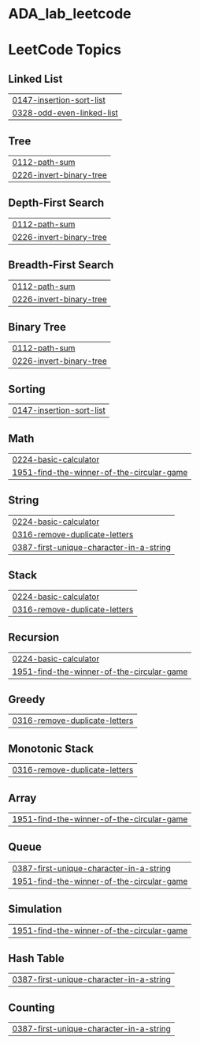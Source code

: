 # ADA_lab_leetcode
<!---LeetCode Topics Start-->
# LeetCode Topics
## Linked List
|  |
| ------- |
| [0147-insertion-sort-list](https://github.com/keerthireddy7272/ADA_lab_leetcode/tree/master/0147-insertion-sort-list) |
| [0328-odd-even-linked-list](https://github.com/keerthireddy7272/ADA_lab_leetcode/tree/master/0328-odd-even-linked-list) |
## Tree
|  |
| ------- |
| [0112-path-sum](https://github.com/keerthireddy7272/ADA_lab_leetcode/tree/master/0112-path-sum) |
| [0226-invert-binary-tree](https://github.com/keerthireddy7272/ADA_lab_leetcode/tree/master/0226-invert-binary-tree) |
## Depth-First Search
|  |
| ------- |
| [0112-path-sum](https://github.com/keerthireddy7272/ADA_lab_leetcode/tree/master/0112-path-sum) |
| [0226-invert-binary-tree](https://github.com/keerthireddy7272/ADA_lab_leetcode/tree/master/0226-invert-binary-tree) |
## Breadth-First Search
|  |
| ------- |
| [0112-path-sum](https://github.com/keerthireddy7272/ADA_lab_leetcode/tree/master/0112-path-sum) |
| [0226-invert-binary-tree](https://github.com/keerthireddy7272/ADA_lab_leetcode/tree/master/0226-invert-binary-tree) |
## Binary Tree
|  |
| ------- |
| [0112-path-sum](https://github.com/keerthireddy7272/ADA_lab_leetcode/tree/master/0112-path-sum) |
| [0226-invert-binary-tree](https://github.com/keerthireddy7272/ADA_lab_leetcode/tree/master/0226-invert-binary-tree) |
## Sorting
|  |
| ------- |
| [0147-insertion-sort-list](https://github.com/keerthireddy7272/ADA_lab_leetcode/tree/master/0147-insertion-sort-list) |
## Math
|  |
| ------- |
| [0224-basic-calculator](https://github.com/keerthireddy7272/ADA_lab_leetcode/tree/master/0224-basic-calculator) |
| [1951-find-the-winner-of-the-circular-game](https://github.com/keerthireddy7272/ADA_lab_leetcode/tree/master/1951-find-the-winner-of-the-circular-game) |
## String
|  |
| ------- |
| [0224-basic-calculator](https://github.com/keerthireddy7272/ADA_lab_leetcode/tree/master/0224-basic-calculator) |
| [0316-remove-duplicate-letters](https://github.com/keerthireddy7272/ADA_lab_leetcode/tree/master/0316-remove-duplicate-letters) |
| [0387-first-unique-character-in-a-string](https://github.com/keerthireddy7272/ADA_lab_leetcode/tree/master/0387-first-unique-character-in-a-string) |
## Stack
|  |
| ------- |
| [0224-basic-calculator](https://github.com/keerthireddy7272/ADA_lab_leetcode/tree/master/0224-basic-calculator) |
| [0316-remove-duplicate-letters](https://github.com/keerthireddy7272/ADA_lab_leetcode/tree/master/0316-remove-duplicate-letters) |
## Recursion
|  |
| ------- |
| [0224-basic-calculator](https://github.com/keerthireddy7272/ADA_lab_leetcode/tree/master/0224-basic-calculator) |
| [1951-find-the-winner-of-the-circular-game](https://github.com/keerthireddy7272/ADA_lab_leetcode/tree/master/1951-find-the-winner-of-the-circular-game) |
## Greedy
|  |
| ------- |
| [0316-remove-duplicate-letters](https://github.com/keerthireddy7272/ADA_lab_leetcode/tree/master/0316-remove-duplicate-letters) |
## Monotonic Stack
|  |
| ------- |
| [0316-remove-duplicate-letters](https://github.com/keerthireddy7272/ADA_lab_leetcode/tree/master/0316-remove-duplicate-letters) |
## Array
|  |
| ------- |
| [1951-find-the-winner-of-the-circular-game](https://github.com/keerthireddy7272/ADA_lab_leetcode/tree/master/1951-find-the-winner-of-the-circular-game) |
## Queue
|  |
| ------- |
| [0387-first-unique-character-in-a-string](https://github.com/keerthireddy7272/ADA_lab_leetcode/tree/master/0387-first-unique-character-in-a-string) |
| [1951-find-the-winner-of-the-circular-game](https://github.com/keerthireddy7272/ADA_lab_leetcode/tree/master/1951-find-the-winner-of-the-circular-game) |
## Simulation
|  |
| ------- |
| [1951-find-the-winner-of-the-circular-game](https://github.com/keerthireddy7272/ADA_lab_leetcode/tree/master/1951-find-the-winner-of-the-circular-game) |
## Hash Table
|  |
| ------- |
| [0387-first-unique-character-in-a-string](https://github.com/keerthireddy7272/ADA_lab_leetcode/tree/master/0387-first-unique-character-in-a-string) |
## Counting
|  |
| ------- |
| [0387-first-unique-character-in-a-string](https://github.com/keerthireddy7272/ADA_lab_leetcode/tree/master/0387-first-unique-character-in-a-string) |
<!---LeetCode Topics End-->